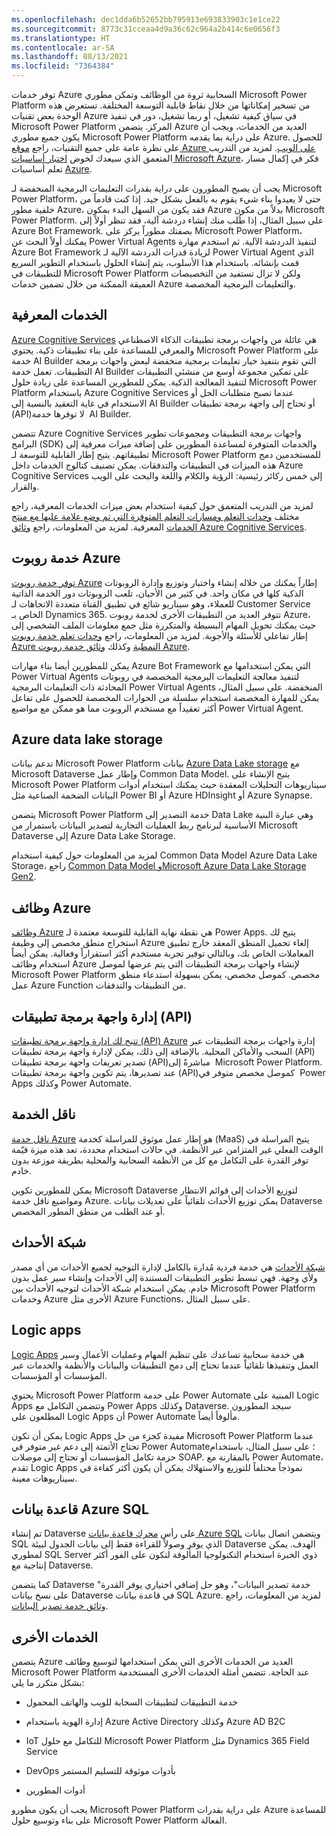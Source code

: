 ```yaml
---
ms.openlocfilehash: dec1dda6b52652bb795913e693833903c1e1ce22
ms.sourcegitcommit: 8773c31cceaa4d9a36c62c964a2b414c6e0656f3
ms.translationtype: HT
ms.contentlocale: ar-SA
ms.lasthandoff: 08/13/2021
ms.locfileid: "7364384"
---
```

توفر خدمات Azure السحابية ثروة من الوظائف وتمكن مطوري Microsoft Power Platform من تسخير إمكاناتها من خلال نقاط قابلية التوسعة المختلفة. تستعرض هذه الوحدة بعض تقنيات Azure في سياق كيفية تشغيل، أو ربما تشغيل، دور في تنفيذ Microsoft Power Platform المركز. يتضمن Azure العديد من الخدمات، ويجب أن يكون جميع مطوري Microsoft Power Platform على دراية بما يقدمه Azure. للحصول على نظرة عامة على جميع التقنيات، راجع [موقع Azure على الويب](https://azure.microsoft.com/?azure-portal=true). لمزيد من التدريب المتعمق الذي سيعدك لخوض [اختبار أساسيات Microsoft Azure](/learn/certifications/exams/az-900/?azure-portal=true)، فكر في إكمال مسار تعلم أساسيات [Azure](/learn/paths/azure-fundamentals/?azure-portal=true).

يجب أن يصبح المطورون على دراية بقدرات التعليمات البرمجية المنخفضة لـ Microsoft Power Platform، حتى لا يعيدوا بناء شيء يقوم به بالفعل بشكل جيد. إذا كنت قادماً من خلفية مطور Azure، فقد يكون من السهل البدء بمكون Azure بدلاً من مكون Microsoft Power Platform. على سبيل المثال، إذا طُلب منك إنشاء دردشة آلية، فقد تنظر أولاً إلى Azure Bot Framework. بصفتك مطوراً يركز على Microsoft Power Platform، يمكنك أولاً البحث عن Power Virtual Agents لتنفيذ الدردشة الآلية. ثم استخدم مهارة Azure Bot Framework لزيادة قدرات الدردشة الآلية لـ Power Virtual Agent الذي قمت بإنشائه. باستخدام هذا الأسلوب، يتم إنشاء الحلول باستخدام التطوير السريع للتطبيقات في Microsoft Power Platform ولكن لا تزال تستفيد من التخصيصات العميقة الممكنة من خلال تضمين خدمات Azure والتعليمات البرمجية المخصصة.

## <a name="cognitive-services"></a>الخدمات المعرفية

[Azure Cognitive Services](https://azure.microsoft.com/services/cognitive-services/?azure-portal=true) هي عائلة من واجهات برمجة تطبيقات الذكاء الاصطناعي والمعرفي للمساعدة على بناء تطبيقات ذكية. يحتوي Microsoft Power Platform على خدمة AI Builder التي تقوم بتنفيذ خيار تعليمات برمجية منخفضة لبعض واجهات برمجة التطبيقات. تعمل خدمة AI Builder على تمكين مجموعة أوسع من منشئي التطبيقات لتنفيذ المعالجة الذكية. يمكن للمطورين المساعدة على زيادة حلول Microsoft Power Platform باستخدام Azure Cognitive Services عندما تصبح متطلبات الحل أو الاستخدام في غاية التعقيد بالنسبة إلى AI Builder أو تحتاج إلى واجهة برمجة تطبيقات (API)‏ لا توفرها خدمة AI Builder.

تتضمن Azure Cognitive Services واجهات برمجة التطبيقات ومجموعات تطوير البرامج (SDK) والخدمات المتوفرة لمساعدة المطورين على إضافة ميزات معرفية إلى تطبيقاتهم. يتيح إطار القابلية للتوسعة لـ Microsoft Power Platform للمستخدمين دمج هذه الميزات في التطبيقات والتدفقات. يمكن تصنيف كتالوج الخدمات داخل Azure Cognitive Services إلى خمس ركائز رئيسية: الرؤية والكلام واللغة والبحث على الويب والقرار.

لمزيد من التدريب المتعمق حول كيفية استخدام بعض ميزات الخدمات المعرفية، راجع مختلف [وحدات التعلم ومسارات التعلم المتوفرة التي تم وضع علامة عليها مع منتج الخدمات](/learn/browse/?products=azure-cognitive-services) المعرفية. لمزيد من المعلومات، راجع [وثائق Azure Cognitive Services](/azure/cognitive-services/?azure-portal=true).

## <a name="azure-bot-service"></a>خدمة روبوت Azure

[توفر خدمة روبوت Azure](https://azure.microsoft.com/services/bot-services/?azure-portal=true) إطاراً يمكنك من خلاله إنشاء واختبار وتوزيع وإدارة الروبوتات الذكية كلها في مكان واحد. في كثير من الأحيان، تلعب الروبوتات دور الخدمة الذاتية للعملاء، وهو سيناريو شائع في تطبيق القناة متعددة الاتجاهات لـ Customer Service الخاص بـ Dynamics 365. تتوفر العديد من التطبيقات الأخرى لخدمة روبوت Azure، حيث يمكنك تحويل المهام البسيطة والمتكررة مثل جمع معلومات الملف الشخصي إلى إطار تفاعلي للأسئلة والأجوبة. لمزيد من المعلومات، راجع [وحدات تعلم خدمة روبوت Azure النمطية](/learn/browse/?products=azure-bot-service/?azure-portal=true) وكذلك [وثائق خدمة روبوت Azure](/azure/bot-service/?view=azure-bot-service-4.0/?azure-portal=true).

يمكن للمطورين أيضا بناء مهارات Azure Bot Framework التي يمكن استخدامها مع Power Virtual Agents لتنفيذ معالجة التعليمات البرمجية المخصصة في روبوتات المحادثة ذات التعليمات البرمجية Power Virtual Agents المنخفضة. على سبيل المثال، يمكن للمهارة المخصصة استخدام سلسلة من الحوارات المخصصة للحصول على تفاعل أكثر تعقيداً مع مستخدم الروبوت مما هو ممكن مع مواضيع Power Virtual Agent.

## <a name="azure-data-lake-storage"></a>Azure data lake storage

تدعم بيانات Microsoft Power Platform بيانات [Azure Data Lake storage](https://azure.microsoft.com/services/storage/data-lake-storage/?azure-portal=true) مع Microsoft Dataverse وإطار عمل Common Data Model. يتيح الإنشاء على Microsoft Power Platform سيناريوهات التحليلات المعقدة حيث يمكنك استخدام أدوات البيانات الضخمة الصناعية مثل Power BI أو Azure HDInsight أو Azure Synapse.

يتضمن Microsoft Power Platform خدمة التصدير إلى Data Lake وهي عبارة البنية الأساسية لبرنامج ربط العمليات التجارية لتصدير البيانات باستمرار من Microsoft Dataverse إلى Azure Data Lake Storage.

لمزيد من المعلومات حول كيفية استخدام Common Data Model Azure Data Lake Storage، راجع [Common Data Model وMicrosoft Azure Data Lake Storage Gen2](/common-data-model/data-lake/?azure-portal=true).

## <a name="azure-functions"></a>وظائف Azure

[وظائف Azure](https://azure.microsoft.com/services/functions/?azure-portal=true) هي نقطة نهاية القابلية للتوسعة معتمدة لـ Power Apps. يتيح لك استخراج منطق مخصص إلى وظيفة Azure إلغاء تحميل المنطق المعقد خارج تطبيق المعاملات الخاص بك، وبالتالي توفير تجربة مستخدم أكثر استقراراً وفعالية. يمكن أيضاً استخدام وظائف Azure لإنشاء واجهات برمجة التطبيقات التي يتم عرضها لموصل Microsoft Power Platform مخصص. كموصل مخصص، يمكن بسهولة استدعاء منطق عمل Azure Function من التطبيقات والتدفقات.

## <a name="api-management"></a>إدارة واجهة برمجة تطبيقات (API)‏

[تتيح لك إدارة واجهة برمجة تطبيقات (API)‏ Azure](https://azure.microsoft.com/services/api-management/?azure-portal=true) إدارة واجهات برمجة التطبيقات عبر السحب والأماكن المحلية. بالإضافة إلى ذلك، يمكن لإدارة واجهة برمجة تطبيقات (API)‏ تصدير تعريفات واجهة برمجة تطبيقات (API)‏ مباشرةً إلى Microsoft Power Platform. عند تصديرها، يتم تكوين واجهة برمجة تطبيقات (API)‏ كموصل مخصص متوفر في Power Apps وكذلك Power Automate.

## <a name="service-bus"></a>ناقل الخدمة

[ناقل خدمة Azure](https://azure.microsoft.com/services/service-bus/?azure-portal=true) هو إطار عمل موثوق للمراسلة كخدمة (MaaS) يتيح المراسلة في الوقت الفعلي غير المتزامن عبر الأنظمة. في حالات استخدام محددة، تعد هذه ميزة قيّمة توفر القدرة على التكامل مع كل من الأنظمة السحابية والمحلية بطريقة موزعة بدون خادم.

يمكن للمطورين تكوين Microsoft Dataverse لتوزيع الأحداث إلى قوائم الانتظار ومواضيع ناقل خدمة Azure. يمكن توزيع الأحداث تلقائياً على تعديلات بيانات Dataverse أو عند الطلب من منطق المطور المخصص.

## <a name="event-grid"></a>شبكة الأحداث

[‎شبكة الأحداث](https://azure.microsoft.com/services/event-grid/?azure-portal=true) هي خدمة فردية مُدارة بالكامل لإدارة التوجيه لجميع الأحداث من أي مصدر ولأي وجهة. فهي تبسط تطوير التطبيقات المستندة إلى الأحداث وإنشاء سير عمل بدون خادم. يمكن استخدام شبكة الأحداث لتوجيه الأحداث بين Microsoft Power Platform وخدمات Azure الأخرى مثل Azure Functions، على سبيل المثال.

## <a name="logic-apps"></a>Logic apps

[Logic Apps](https://azure.microsoft.com/services/logic-apps/?azure-portal=true) هي خدمة سحابية تساعدك على تنظيم المهام وعمليات الأعمال وسير العمل وتنفيذها تلقائياً عندما تحتاج إلى دمج التطبيقات والبيانات والأنظمة والخدمات عبر المؤسسات أو المؤسسات.

يحتوي Microsoft Power Platform على خدمة Power Automate المبنية على Logic Apps وتتضمن التكامل مع Power Apps وكذلك Dataverse. سيجد المطورون المطلعون على Logic Apps أن Power Automate مألوفاً أيضاً.

يمكن أن تكون Logic Apps مفيدة كجزء من حل Microsoft Power Platform عندما تحتاج الأتمتة إلى دعم غير متوفر في Power Automate؛ على سبيل المثال، باستخدام حزمة تكامل المؤسسات أو تحتاج إلى موصلات SOAP. بالمقارنة مع Power Automate، تقدم Logic Apps نموذجاً مختلفاً للتوزيع والاستهلاك يمكن أن يكون أكثر كفاءة في سيناريوهات معينة.

## <a name="azure-sql-database"></a>قاعدة بيانات Azure SQL

تم إنشاء Dataverse على رأس [محرك قاعدة بيانات Azure SQL](https://azure.microsoft.com/services/sql-database/?azure-portal=true) ويتضمن اتصال بيانات SQL الذي يوفر وصولاً للقراءة فقط إلى بيانات الجدول لبيئة Dataverse الهدف. يمكن لمطوري SQL Server ذوي الخبرة استخدام التكنولوجيا المألوفة لتكون على الفور أكثر إنتاجية مع Dataverse.

كما يتضمن Dataverse "خدمة تصدير البيانات"، وهو حل إضافي اختياري يوفر القدرة على نسخ بيانات Dataverse في قاعدة بيانات SQL Azure. لمزيد من المعلومات، راجع [وثائق خدمة تصدير البيانات](/powerapps/developer/common-data-service/data-export-service/?azure-portal=true).

## <a name="other-services"></a>الخدمات الأخرى

يتضمن Azure العديد من الخدمات الأخرى التي يمكن استخدامها لتوسيع وظائف Microsoft Power Platform عند الحاجة. تتضمن أمثلة الخدمات الأخرى المستخدمة بشكل متكرر ما يلي:

-   خدمة التطبيقات لتطبيقات السحابة للويب والهاتف المحمول

-   إدارة الهوية باستخدام Azure Active Directory وكذلك Azure AD B2C

-   IoT للتكامل مع حلول Microsoft Power Platform مثل Dynamics 365 Field Service

-   DevOps بأدوات موثوقة للتسليم المستمر

-   أدوات المطورين

يجب أن يكون مطورو Microsoft Power Platform على دراية بقدرات Azure للمساعدة على بناء وتوسيع حلول Microsoft Power Platform الفعالة.
